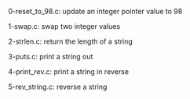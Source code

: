 0-reset_to_98.c:
    update an integer pointer value to 98

1-swap.c:
    swap two integer values

2-strlen.c:
    return the length of a string

3-puts.c:
    print a string out

4-print_rev.c:
    print a string in reverse

5-rev_string.c:
    reverse a string

